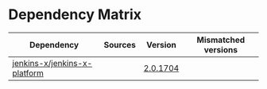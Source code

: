 # Dependency Matrix

Dependency | Sources | Version | Mismatched versions
---------- | ------- | ------- | -------------------
[jenkins-x/jenkins-x-platform](https://github.com/jenkins-x/jenkins-x-platform) |  | [2.0.1704](https://github.com/jenkins-x/jenkins-x-platform/releases/tag/v2.0.1704) | 
